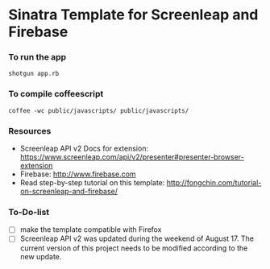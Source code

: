 # Sinatra Template for Screenleap and Firebase

### To run the app
```
shotgun app.rb
```

### To compile coffeescript
```
coffee -wc public/javascripts/ public/javascripts/
```

### Resources
* Screenleap API v2 Docs for extension: <https://www.screenleap.com/api/v2/presenter#presenter-browser-extension>
* Firebase: <http://www.firebase.com>
* Read step-by-step tutorial on this template: <http://fongchin.com/tutorial-on-screenleap-and-firebase/>

### To-Do-list
- [ ] make the template compatible with Firefox
- [ ] Screenleap API v2 was updated during the weekend of August 17. The current version of this project needs to be modified according to the new update.
